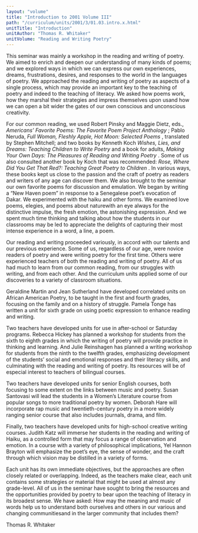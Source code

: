 ```yaml
---
layout: "volume"
title: "Introduction to 2001 Volume III"
path: "/curriculum/units/2001/3/01.03.intro.x.html"
unitTitle: "Introduction"
unitAuthor: "Thomas R. Whitaker"
unitVolume: "Reading and Writing Poetry"
---
```

<body>
<p>
This seminar was mainly a workshop in the reading and writing of poetry. We aimed to enrich and deepen our understanding of many kinds of poems; and we explored ways in which we can express our own experiences, dreams, frustrations, desires, and responses to the world in the languages of poetry. We approached the reading and writing of poetry as aspects of a single process, which may provide an important key to the teaching of poetry and indeed to the teaching of literacy. We asked how poems work, how they marshal their strategies and impress themselves upon usand how we can open a bit wider the gates of our own conscious and unconscious creativity.
</p>
<p>
For our common reading, we used Robert Pinsky and Maggie Dietz, eds.,
<i>
Americans’ Favorite Poems: The Favorite Poem Project Anthology
</i>
; Pablo Neruda,
<i>
Full Woman, Fleshly Apple, Hot Moon: Selected Poems
</i>
, translated by Stephen Mitchell; and two books by Kenneth Koch
<i>
Wishes, Lies, and Dreams: Teaching Children to Write Poetry
</i>
and a book for adults,
<i>
Making Your Own Days: The Pleasures of Reading and Writing Poetry
</i>
. Some of us also consulted another book by Koch that was recommended:
<i>
Rose, Where Did You Get That Red?: Teaching Great Poetry to Children
</i>
. In various ways, these books kept us close to the passion and the craft of poetry as readers and writers of any age can discover them. We also brought to the seminar our own favorite poems for discussion and emulation. We began by writing a “New Haven poem” in response to a Senegalese poet’s evocation of Dakar. We experimented with the haiku and other forms. We examined love poems, elegies, and poems about naturewith an eye always for the distinctive impulse, the fresh emotion, the astonishing expression. And we spent much time thinking and talking about how the students in our classrooms may be led to appreciate the delights of capturing their most intense experience in a word, a line, a poem.
</p>
<p>
Our reading and writing proceeded variously, in accord with our talents and our previous experience. Some of us, regardless of our age, were novice readers of poetry and were writing poetry for the first time. Others were experienced teachers of both the reading and writing of poetry. All of us had much to learn from our common reading, from our struggles with writing, and from each other. And the curriculum units applied some of our discoveries to a variety of classroom situations.
</p>
<p>
Geraldine Martin and Jean Sutherland have developed correlated units on African American Poetry, to be taught in the first and fourth grades, focusing on the family and on a history of struggle. Pamela Tonge has written a unit for sixth grade on using poetic expression to enhance reading and writing.
</p>
<p>
Two teachers have developed units for use in after-school or Saturday programs. Rebecca Hickey has planned a workshop for students from the sixth to eighth grades in which the writing of poetry will provide practice in thinking and learning. And Julie Reinshagen has planned a writing workshop for students from the ninth to the twelfth grades, emphasizing development of the students’ social and emotional responses and their literacy skills, and culminating with the reading and writing of poetry. Its resources will be of especial interest to teachers of bilingual courses.
</p>
<p>
Two teachers have developed units for senior English courses, both focusing to some extent on the links between music and poetry. Susan Santovasi will lead the students in a Women’s Literature course from popular songs to more traditional poetry by women. Deborah Hare will incorporate rap music and twentieth-century poetry in a more widely ranging senior course that also includes journals, drama, and film.
</p>
<p>
Finally, two teachers have developed units for high-school creative writing courses. Judith Katz will immerse her students in the reading and writing of Haiku, as a controlled form that may focus a range of observation and emotion. In a course with a variety of philosophical implications, Yel Hannon Brayton will emphasize the poet’s eye, the sense of wonder, and the craft through which vision may be distilled in a variety of forms.
</p>
<p>
Each unit has its own immediate objectives, but the approaches are often closely related or overlapping. Indeed, as the teachers make clear, each unit contains some strategies or material that might be used at almost any grade-level. All of us in the seminar have sought to bring the resources and the opportunities provided by poetry to bear upon the teaching of literacy in its broadest sense. We have asked: How may the meaning and music of words help us to understand both ourselves and others in our various and changing communitiesand in the larger community that includes them?
</p>
<p>
Thomas R. Whitaker
</p>
</body>